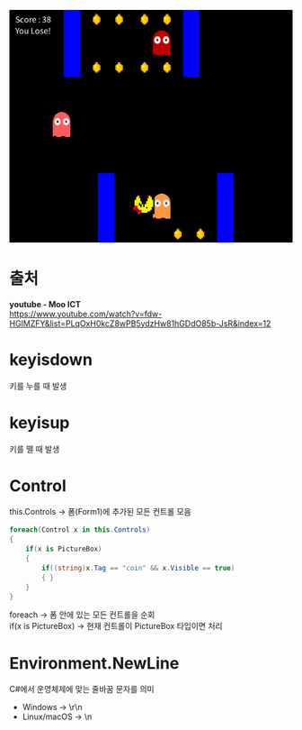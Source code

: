 ![화면이미지](Resources/screen01.png)

# 출처
**youtube - Moo ICT**  <br>
https://www.youtube.com/watch?v=fdw-HGIMZFY&list=PLqOxH0kcZ8wPB5ydzHw81hGDdO85b-JsR&index=12

# keyisdown
키를 누를 때 발생

# keyisup
키를 뗄 때 발생

# Control 
this.Controls → 폼(Form1)에 추가된 모든 컨트롤 모음
```csharp
foreach(Control x in this.Controls)
{
    if(x is PictureBox)
    {
        if((string)x.Tag == "coin" && x.Visible == true)
        { }
    }
}
```
foreach → 폼 안에 있는 모든 컨트롤을 순회 <br>
if(x is PictureBox) → 현재 컨트롤이 PictureBox 타입이면 처리<br>

# Environment.NewLine
C#에서 운영체제에 맞는 줄바꿈 문자를 의미
- Windows → \r\n
- Linux/macOS → \n